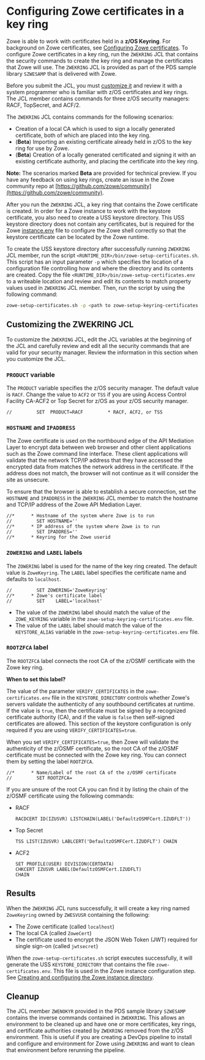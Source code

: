 # Configuring Zowe certificates in a key ring

Zowe is able to work with certificates held in a **z/OS Keyring**.  For background on Zowe certificates, see [Configuring Zowe certificates](./configure-certificates.md). To configure Zowe certificates in a key ring, run the `ZWEKRING` JCL that contains the security commands to create the key ring and manage the certificates that Zowe will use. The `ZWEKRING` JCL is provided as part of the PDS sample library `SZWESAMP` that is delivered with Zowe. 

Before you submit the JCL, you must [customize it](#customizing-the-zwekring-jcl) and review it with a system programmer who is familiar with z/OS certificates and key rings. The JCL member contains commands for three z/OS security managers: RACF, TopSecret, and ACF/2.

The `ZWEKRING` JCL contains commands for the following scenarios:
- Creation of a local CA which is used to sign a locally generated certificate, both of which are placed into the key ring.
- (**Beta**) Importing an existing certificate already held in z/OS to the key ring for use by Zowe. 
- (**Beta**) Creation of a locally generated certificated and signing it with an existing certificate authority, and placing the certificate into the key ring. 

**Note:** The scenarios marked **Beta** are provided for technical preview.  If you have any feedback on using key rings, create an issue in the Zowe community repo at [https://github.com/zowe/community](https://github.com/zowe/community). 

After you run the `ZWEKRING` JCL, a key ring that contains the Zowe certificate is created.  In order for a Zowe instance to work with the keystore certificate, you also need to create a USS keystore directory.  This USS keystore directory does not contain any certificates, but is required for the Zowe [instance.env](./configure-instance-directory.md#keystore-configuration.md) file to configure the Zowe shell correctly so that the keystore certificate can be located by the Zowe runtime. 

To create the USS keystore directory after successfully running `ZWEKRING` JCL member, run the script `<RUNTIME_DIR>/bin/zowe-setup-certificates.sh`. This script has an input parameter `-p` which specifies the location of a configuration file controlling how and where the directory and its contents are created.  Copy the file `<RUNTIME_DIR>/bin/zowe-setup-certificates.env` to a writeable location and review and edit its contents to match property values used in `ZWEKRING` JCL member.  Then, run the script by using the following command:

```.sh
zowe-setup-certificates.sh -p <path to zowe-setup-keyring-certificates.env>
```

## Customizing the ZWEKRING JCL

To customize the `ZWEKRING` JCL, edit the JCL variables at the beginning of the JCL and carefully review and edit all the security commands that are valid for your security manager. Review the information in this section when you customize the JCL. 

### `PRODUCT` variable

The `PRODUCT` variable specifies the z/OS security manager.  The default value is `RACF`. Change the value to `ACF2` or `TSS` if you are using Access Control Facility CA-ACF2 or Top Secret for z/OS as your z/OS security manager.  

```
//         SET  PRODUCT=RACF         * RACF, ACF2, or TSS
```

### `HOSTNAME` and `IPADDRESS`

The Zowe certificate is used on the northbound edge of the API Mediation Layer to encrypt data between web browser and other client applications such as the Zowe command line interface. These client applications will validate that the network TCP/IP address that they have accessed the encrypted data from matches the network address in the certificate.  If the address does not match, the browser will not continue as it will consider the site as unsecure.  

To ensure that the browser is able to establish a secure connection, set the `HOSTNAME` and `IPADDRESS` in the `ZWEKRING` JCL member to match the hostname and TCP/IP address of the Zowe API Mediation Layer.  

```
//*      * Hostname of the system where Zowe is to run
//         SET HOSTNAME=''
//*      * IP address of the system where Zowe is to run
//         SET IPADDRES=''
//*      * Keyring for the Zowe userid
```

### `ZOWERING` and `LABEL` labels

The `ZOWERING` label is used for the name of the key ring created. The default value is `ZoweKeyring`.  The `LABEL` label specifies the certificate name and defaults to `localhost`.  

```
//         SET ZOWERING='ZoweKeyring'
//*      * Zowe's certificate label
//         SET    LABEL='localhost'
```

- The value of the `ZOWERING` label should match the value of the `ZOWE_KEYRING` variable in the `zowe-setup-keyring-certificates.env` file.  
- The value of the `LABEL` label should match the value of the `KEYSTORE_ALIAS` variable in the `zowe-setup-keyring-certificates.env` file.  

<!-- [//]: # "TODO keyring documentation - ZWEKRING JCL - describe what it does, describe how to work with 	
            it(self signed, externally signed certs), describe parts that could be confusing, 	
            connecting CA chain and z/osmf cert. Give an example of the keyring content" -->

### `ROOTZFCA` label

<!--Configuring Zowe key ring as a trust store -->

The `ROOTZFCA` label connects the root CA of the z/OSMF certificate with the Zowe key ring. 

**When to set this label?** 

The value of the parameter `VERIFY_CERTIFICATES` in the `zowe-certificates.env` file in the `KEYSTORE_DIRECTORY` controls whether Zowe's servers validate the authenticity of any southbound certificates at runtime.  If the value is `true`, then the certificate must be signed by a recognized certificate authority (CA), and if the value is `false` then self-signed certificates are allowed. This section of the keystore configuration is only required if you are using `VERIFY_CERTIFICATES=true`.  

When you set `VERIFY_CERTIFICATES=true`, then Zowe will validate the authenticity of the z/OSMF certificate, so the root CA of the z/OSMF certificate must be connected with the Zowe key ring. You can connect them by setting the label `ROOTZFCA`.  

```
//*      * Name/Label of the root CA of the z/OSMF certificate
//         SET ROOTZFCA=
```

If you are unsure of the root CA you can find it by listing the chain of the z/OSMF certificate using the following commands:

- RACF 	
   ```	
   RACDCERT ID(IZUSVR) LISTCHAIN(LABEL('DefaultzOSMFCert.IZUDFLT'))
   ```
- Top Secret	
   ```
   TSS LIST(IZUSVR) LABLCERT('DefaultzOSMFCert.IZUDFLT') CHAIN
   ```
- ACF2	
   ```	
   SET PROFILE(USER) DIVISION(CERTDATA)
   CHKCERT IZUSVR LABEL(DefaultzOSMFCert.IZUDFLT)
   CHAIN
   ```

<!--

 - The Zowe certificate must be connected to the key ring together with its CA chain (all certificates in the chain). 	

   The ZWEKRING has two variables `ITRMZWCA` and `ROOTZWCA` and corresponding "connect to keyring" commands that support the scenario where the Zowe certificate has one intermediate CA and the root CA in its CA chain. If your Zowe certificate has no intermediate CA or has more than one intermediate CA, then you must add or remove the connecting commands accordingly.	

   To find out what the certificate's CA chain is, you can use the example commands in the previous note.	

   If Zowe certificate is self-signed or signed by the local Zowe CA, then ignore `ITRMZWCA` and `ROOTZWCA` variables. In this case, you might see error messages in the JCL related to the `ITRMZWCA` and `ROOTZWCA` variables.	


 - You can share a certificate with Zowe if the certificate is already stored in the security manager's database. Such a certificate should be owned by the special SITE ACID (CERTSITE ACID for Top Secret or SITECERT ACID for ACF2).	

   In this scenario, you must modify the "connect to keyring" security command so that it connects the SITE owned certificate to the Zowe key ring. Also, you must allow the ZWESVUSR acid to extract private key from the SITE owned certificate. You can do that by uncommenting the security command in the ZWEKRING JCL that gives ZWESVUSR CONTROL access to the `IRR.DIGTCERT.GENCERT` resource.	

After the ZWEKRING JCL successfully configures the certificates and key ring, you must customize the `zowe-setup-keyring certificate.env` file and run the `zowe-setup-certificate.sh` script so that Zowe knows what the key ring and certificate names are. In the `zowe-setup-keyring-certificate.env` file, customize the key ring related variables:	

- `GENERATE_CERTS_FOR_KEYRING`	

   Must be set to `false` so that the `zowe-setup-certificate.sh` script does not repeat the job already done by the ZWEKRING JCL. Defaults to `false` value.	

- `VERIFY_CERTIFICATES` 	

   If set to true, the key ring must contain root CA of the z/OSMF certificate (it must be configured by the ZWEKRING JCL).	

- `KEYSTORE_ALIAS`	

   The certificate alias must match either the `LABEL` variable in the ZWEKRING JCL or the label of the certificate already stored in the security manager's database.	

- `ZOWE_USER_ID` 	

   The owner of the key ring matches the `ZOWEUSER` variable in the ZWEKRING JCL. Defaults to the `ZWESVUSR` user ID. 	

- `ZOWE_KEYRING` 	

   The key ring name matches the `ZOWERING` variable in the ZWEKRING JCL. 	

    **Warning:** If the variable is empty, then the script generates certificates to UNIX keystore files. 	

-->

## Results

When the `ZWEKRING` JCL runs successfully, it will create a key ring named `ZoweKeyring` owned by `ZWESVUSR` containing the following: 
- The Zowe certificate (called `localhost`)
- The local CA (called `ZoweCert`)
- The certificate used to encrypt the JSON Web Token (JWT) required for single sign-on (called `jwtsecret`)

When the `zowe-setup-certificates.sh` script executes successfully, it will generate the USS `KEYSTORE_DIRECTORY` that contains the file `zowe-certificates.env`. This file is used in the Zowe instance configuration step. See [Creating and configuring the Zowe instance directory](../user-guide/configure-instance-directory.md#keystore-configuration).

## Cleanup

The JCL member `ZWENOKYR` provided in the PDS sample library `SZWESAMP` contains the inverse commands contained in `ZWEKKRING`. This allows an environment to be cleaned up and have one or more certificates, key rings, and certificate authorities created by `ZWEKRING` removed from the z/OS environment.  This is useful if you are creating a DevOps pipeline to install and configure and environment for Zowe using `ZWEKRING` and want to clean that environment before rerunning the pipeline.
